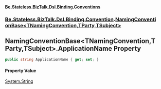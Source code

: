 #### [Be.Stateless.BizTalk.Dsl.Binding.Conventions](README.md 'README')
### [Be.Stateless.BizTalk.Dsl.Binding.Convention](Be.Stateless.BizTalk.Dsl.Binding.Convention.md 'Be.Stateless.BizTalk.Dsl.Binding.Convention').[NamingConventionBase&lt;TNamingConvention,TParty,TSubject&gt;](NamingConventionBase_TNamingConvention,TParty,TSubject_.md 'Be.Stateless.BizTalk.Dsl.Binding.Convention.NamingConventionBase<TNamingConvention,TParty,TSubject>')

## NamingConventionBase<TNamingConvention,TParty,TSubject>.ApplicationName Property

```csharp
public string ApplicationName { get; set; }
```

#### Property Value
[System.String](https://docs.microsoft.com/en-us/dotnet/api/System.String 'System.String')